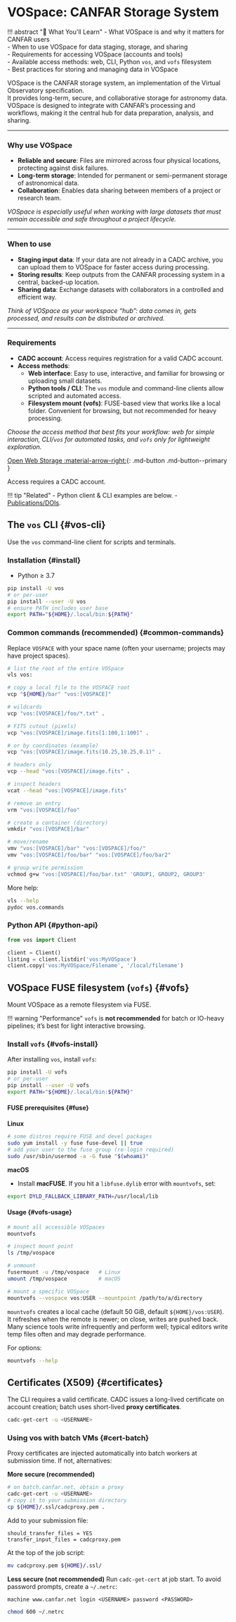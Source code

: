 # VOSpace: CANFAR Storage System

!!! abstract "🎯 What You'll Learn"
    - What VOSpace is and why it matters for CANFAR users  
    - When to use VOSpace for data staging, storage, and sharing  
    - Requirements for accessing VOSpace (accounts and tools)  
    - Available access methods: web, CLI, Python `vos`, and `vofs` filesystem  
    - Best practices for storing and managing data in VOSpace  

VOSpace is the CANFAR storage system, an implementation of the Virtual Observatory specification.  
It provides long-term, secure, and collaborative storage for astronomy data.  
VOSpace is designed to integrate with CANFAR’s processing and workflows, making it the central hub for data preparation, analysis, and sharing.  

---

### Why use VOSpace
- **Reliable and secure**: Files are mirrored across four physical locations, protecting against disk failures.  
- **Long-term storage**: Intended for permanent or semi-permanent storage of astronomical data.  
- **Collaboration**: Enables data sharing between members of a project or research team.  

*VOSpace is especially useful when working with large datasets that must remain accessible and safe throughout a project lifecycle.*  

---

### When to use
- **Staging input data**: If your data are not already in a CADC archive, you can upload them to VOSpace for faster access during processing.  
- **Storing results**: Keep outputs from the CANFAR processing system in a central, backed-up location.  
- **Sharing data**: Exchange datasets with collaborators in a controlled and efficient way.  

*Think of VOSpace as your workspace “hub”: data comes in, gets processed, and results can be distributed or archived.*  

---

### Requirements
- **CADC account**: Access requires registration for a valid CADC account.  
- **Access methods**:  
  - **Web interface**: Easy to use, interactive, and familiar for browsing or uploading small datasets.  
  - **Python tools / CLI**: The `vos` module and command-line clients allow scripted and automated access.  
  - **Filesystem mount (vofs)**: FUSE-based view that works like a local folder. Convenient for browsing, but not recommended for heavy processing.  

*Choose the access method that best fits your workflow: web for simple interaction, CLI/`vos` for automated tasks, and `vofs` only for lightweight exploration.*  


[Open Web Storage :material-arrow-right:](https://www.canfar.net/storage/vault/list){: .md-button .md-button--primary }

Access requires a CADC account.

!!! tip "Related"
    - Python client & CLI examples are below.
    - [Publications/DOIs](publication.md).

## The `vos` CLI {#vos-cli}
Use the `vos` command-line client for scripts and terminals.

### Installation {#install}
- Python ≥ 3.7

```bash title="Install vos"
pip install -U vos
# or per-user
pip install --user -U vos
# ensure PATH includes user base
export PATH="${HOME}/.local/bin:${PATH}"
```

### Common commands (recommended) {#common-commands}
Replace `VOSPACE` with your space name (often your username; projects may have project spaces).

```bash
# list the root of the entire VOSpace
vls vos:

# copy a local file to the VOSPACE root
vcp "${HOME}/bar" "vos:[VOSPACE]"

# wildcards
vcp "vos:[VOSPACE]/foo/*.txt" .

# FITS cutout (pixels)
vcp "vos:[VOSPACE]/image.fits[1:100,1:100]" .

# or by coordinates (example)
vcp "vos:[VOSPACE]/image.fits(10.25,10.25,0.1)" .

# headers only
vcp --head "vos:[VOSPACE]/image.fits" .

# inspect headers
vcat --head "vos:[VOSPACE]/image.fits"

# remove an entry
vrm "vos:[VOSPACE]/foo"

# create a container (directory)
vmkdir "vos:[VOSPACE]/bar"

# move/rename
vmv "vos:[VOSPACE]/bar" "vos:[VOSPACE]/foo/"
vmv "vos:[VOSPACE]/foo/bar" "vos:[VOSPACE]/foo/bar2"

# group write permission
vchmod g+w "vos:[VOSPACE]/foo/bar.txt" 'GROUP1, GROUP2, GROUP3'

```

More help:

```bash
vls --help
pydoc vos.commands
```

### Python API {#python-api}
```python
from vos import Client

client = Client()
listing = client.listdir('vos:MyVOSpace')
client.copy('vos:MyVOSpace/Filename', '/local/filename')
```

## VOSpace FUSE filesystem (`vofs`) {#vofs}
Mount VOSpace as a remote filesystem via FUSE.

!!! warning "Performance"
    `vofs` is **not recommended** for batch or IO-heavy pipelines; it’s best for light interactive browsing.

### Install `vofs` {#vofs-install}
After installing `vos`, install `vofs`:

```bash
pip install -U vofs
# or per-user
pip install --user -U vofs
export PATH="${HOME}/.local/bin:${PATH}"
```

#### FUSE prerequisites {#fuse}
**Linux**

```bash
# some distros require FUSE and devel packages
sudo yum install -y fuse fuse-devel || true
# add your user to the fuse group (re-login required)
sudo /usr/sbin/usermod -a -G fuse "$(whoami)"
```

**macOS**

- Install **macFUSE**. If you hit a `libfuse.dylib` error with `mountvofs`, set:

```bash
export DYLD_FALLBACK_LIBRARY_PATH=/usr/local/lib
```

#### Usage {#vofs-usage}
```bash
# mount all accessible VOSpaces
mountvofs

# inspect mount point
ls /tmp/vospace

# unmount
fusermount -u /tmp/vospace   # Linux
umount /tmp/vospace          # macOS

# mount a specific VOSpace
mountvofs --vospace vos:USER --mountpoint /path/to/a/directory
```

`mountvofs` creates a local cache (default 50 GiB, default `${HOME}/vos:USER`). It refreshes when the remote is newer; on close, writes are pushed back. Many science tools write infrequently and perform well; typical editors write temp files often and may degrade performance.

For options:

```bash
mountvofs --help
```

## Certificates (X509) {#certificates}
The CLI requires a valid certificate. CADC issues a long-lived certificate on account creation; batch uses short-lived **proxy certificates**.

```bash
cadc-get-cert -u <USERNAME>
```

### Using vos with batch VMs {#cert-batch}
Proxy certificates are injected automatically into batch workers at submission time. If not, alternatives:

**More secure (recommended)**

```bash
# on batch.canfar.net, obtain a proxy
cadc-get-cert -u <USERNAME>
# copy it to your submission directory
cp ${HOME}/.ssl/cadcproxy.pem .
```

Add to your submission file:

```text
should_transfer_files = YES
transfer_input_files = cadcproxy.pem
```

At the top of the job script:

```bash
mv cadcproxy.pem ${HOME}/.ssl/
```

**Less secure (not recommended)**
Run `cadc-get-cert` at job start. To avoid password prompts, create a `~/.netrc`:

```text
machine www.canfar.net login <USERNAME> password <PASSWORD>
```

```bash
chmod 600 ~/.netrc
```